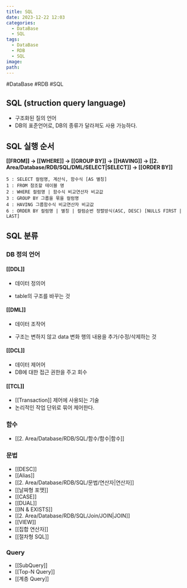```yaml
---
title: SQL
date: 2023-12-22 12:03
categories:
  - DataBase
  - SQL
tags:
  - DataBase
  - RDB
  - SQL
image: 
path:
---
```

#DataBase #RDB #SQL 

## SQL (struction query language)

- 구조화된 질의 언어
- DB의 표준언어로, DB의 종류가 달라져도 사용 가능하다.

## SQL 실행 순서
**[[FROM]] → [[WHERE]] → [[GROUP BY]] → [[HAVING]] → [[2. Area/Database/RDB/SQL/DML/SELECT|SELECT]] → [[ORDER BY]]**
```
5 : SELECT 컬럼명, 계산식, 함수식 [AS 별칭]
1 : FROM 참조할 테이블 명
2 : WHERE 컬럼명 | 함수식 비교연산자 비교값
3 : GROUP BY 그룹을 묶을 컬럼명
4 : HAVING 그룹함수식 비교연산자 비교값
6 : ORDER BY 컬럼명 | 별칭 | 컬럼순번 정렬방식(ASC, DESC) [NULLS FIRST | LAST]
```

## SQL 분류
### DB 정의 언어
#### [[DDL]]
+ 데이터 정의어
- table의 구조를 바꾸는 것

#### [[DML]]
+ 데이터 조작어
- 구조는 변하지 않고 data 변화 행의 내용을 추가/수정/삭제하는 것

#### [[DCL]]
+ 데이터 제어어
+ DB에 대한 접근 권한을 주고 회수

#### [[TCL]]
+ [[Transaction]] 제어에 사용되는 기술
+ 논리적인 작업 단위로 묶어 제어한다.

### 함수
+ [[2. Area/Database/RDB/SQL/함수/함수|함수]]

### 문법
+ [[DESC]]
+ [[Alias]]
+ [[2. Area/Database/RDB/SQL/문법/연산자|연산자]]
+ [[날짜형 포맷]]
+ [[CASE]]
+ [[DUAL]]
+ [[IN & EXISTS]]
+ [[2. Area/Database/RDB/SQL/Join/JOIN|JOIN]]
+ [[VIEW]]
+ [[집합 연산자]]
+ [[절차형 SQL]]
### Query 
+ [[SubQuery]]
+ [[Top-N Query]]
+ [[계층 Query]]

